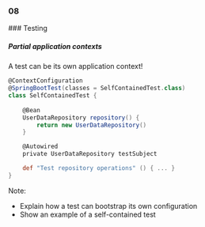 
<h3 class="chapter-number">08</h3>
### Testing

##### Partial application contexts

A test can be its own application context!

```Groovy
@ContextConfiguration
@SpringBootTest(classes = SelfContainedTest.class)
class SelfContainedTest {
    
    @Bean
    UserDataRepository repository() {
        return new UserDataRepository()
    }

    @Autowired
    private UserDataRepository testSubject

    def "Test repository operations" () { ... }
}
```

Note:

* Explain how a test can bootstrap its own configuration
* Show an example of a self-contained test